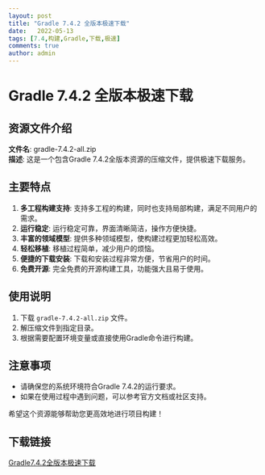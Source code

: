 ```yaml
---
layout: post
title: "Gradle 7.4.2 全版本极速下载"
date:   2022-05-13
tags: [7.4,构建,Gradle,下载,极速]
comments: true
author: admin
---
```

# Gradle 7.4.2 全版本极速下载

## 资源文件介绍

**文件名**: gradle-7.4.2-all.zip  
**描述**: 这是一个包含Gradle 7.4.2全版本资源的压缩文件，提供极速下载服务。

## 主要特点

1. **多工程构建支持**: 支持多工程的构建，同时也支持局部构建，满足不同用户的需求。
2. **运行稳定**: 运行稳定可靠，界面清晰简洁，操作方便快捷。
3. **丰富的领域模型**: 提供多种领域模型，使构建过程更加轻松高效。
4. **轻松移植**: 移植过程简单，减少用户的烦恼。
5. **便捷的下载安装**: 下载和安装过程非常方便，节省用户的时间。
6. **免费开源**: 完全免费的开源构建工具，功能强大且易于使用。

## 使用说明

1. 下载 `gradle-7.4.2-all.zip` 文件。
2. 解压缩文件到指定目录。
3. 根据需要配置环境变量或直接使用Gradle命令进行构建。

## 注意事项

- 请确保您的系统环境符合Gradle 7.4.2的运行要求。
- 如果在使用过程中遇到问题，可以参考官方文档或社区支持。

希望这个资源能够帮助您更高效地进行项目构建！

## 下载链接

[Gradle7.4.2全版本极速下载](https://pan.quark.cn/s/fea3e2b1260b)